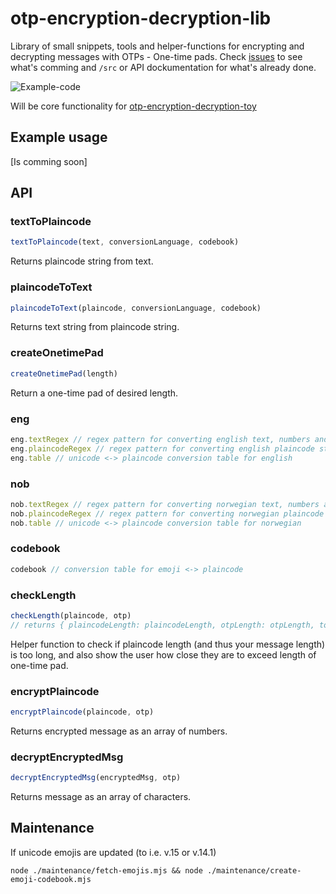 # otp-encryption-decryption-lib
Library of small snippets, tools and helper-functions for encrypting and decrypting messages with OTPs - One-time pads. Check [issues](https://github.com/eklem/otp-encryption-decryption-lib/issues) to see what's comming and `/src` or API dockumentation for what's already done.

![Example-code](https://github.com/eklem/otp-encryption-decryption-tools/blob/trunk/otp-library-03.png)

Will be core functionality for [otp-encryption-decryption-toy](https://github.com/eklem/otp-encryption-decryption-toy)

## Example usage
[Is comming soon]

## API

### textToPlaincode
```javaScript
textToPlaincode(text, conversionLanguage, codebook)
```
Returns plaincode string from text.

### plaincodeToText
```javaScript
plaincodeToText(plaincode, conversionLanguage, codebook)
```
Returns text string from plaincode string.

### createOnetimePad
```javaScript
createOnetimePad(length)
```
Return a one-time pad of desired length.

### eng
```javaScript
eng.textRegex // regex pattern for converting english text, numbers and punctuation into single characters
eng.plaincodeRegex // regex pattern for converting english plaincode string into array of plaincodes
eng.table // unicode <-> plaincode conversion table for english
```

### nob
```javaScript
nob.textRegex // regex pattern for converting norwegian text, numbers and punctuation into single characters
nob.plaincodeRegex // regex pattern for converting norwegian plaincode string into array of plaincodes
nob.table // unicode <-> plaincode conversion table for norwegian
```

### codebook
```javaScript
codebook // conversion table for emoji <-> plaincode
```

### checkLength
```javaScript
checkLength(plaincode, otp)
// returns { plaincodeLength: plaincodeLength, otpLength: otpLength, tooLong: tooLong }
```
Helper function to check if plaincode length (and thus your message length) is too long, and also show the user how close they are to exceed length of one-time pad.

### encryptPlaincode
```javaScript
encryptPlaincode(plaincode, otp)
```
Returns encrypted message as an array of numbers.

### decryptEncryptedMsg
```javaScript
decryptEncryptedMsg(encryptedMsg, otp)
```
Returns message as an array of characters.

## Maintenance
If unicode emojis are updated (to i.e. v.15 or v.14.1)

```console
node ./maintenance/fetch-emojis.mjs && node ./maintenance/create-emoji-codebook.mjs
```
